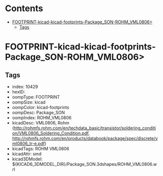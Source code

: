 



Contents
========

* [FOOTPRINT-kicad-kicad-footprints-Package_SON-ROHM_VML0806>](#footprint-kicad-kicad-footprints-package_son-rohm_vml0806)
	* [Tags](#tags)

# FOOTPRINT-kicad-kicad-footprints-Package_SON-ROHM_VML0806>

## Tags

- index: 10429
- hexID: 
- oompType: FOOTPRINT
- oompSize: kicad
- oompColor: kicad-footprints
- oompDesc: Package_SON
- oompIndex: ROHM_VML0806
- kicadDesc: VML0806, Rohm (http://rohmfs.rohm.com/en/techdata_basic/transistor/soldering_condition/VML0806_Soldering_Condition.pdf, http://rohmfs.rohm.com/en/products/databook/package/spec/discrete/vml0806_tr-e.pdf)
- kicadTags: ROHM VML0806
- kicadAttr: smd
- kicad3DModel: ${KICAD6_3DMODEL_DIR}/Package_SON.3dshapes/ROHM_VML0806.wrl
